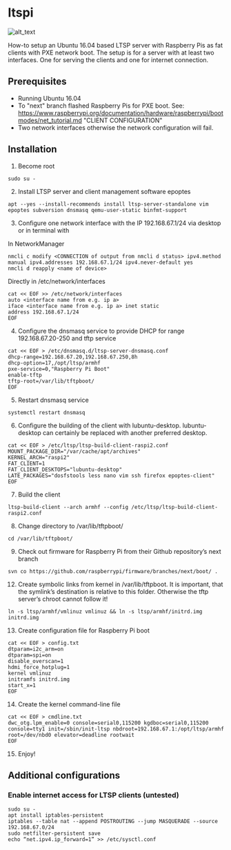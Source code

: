 # ltspi
![alt_text](https://github.com/linuxola/ltspi/raw/master/images/photo_2016-12-13_23-35-26.png "Raspberry Pis as fat clients in Kampala, Uganda")

How-to setup an Ubuntu 16.04 based LTSP server with Raspberry Pis as fat clients with PXE network boot. The setup is for a server with at least two interfaces. One for serving the clients and one for internet connection.
## Prerequisites
* Running Ubuntu 16.04
* To "next" branch flashed Raspberry Pis for PXE boot. See: https://www.raspberrypi.org/documentation/hardware/raspberrypi/bootmodes/net_tutorial.md "CLIENT CONFIGURATION"
* Two network interfaces otherwise the network configuration will fail.

## Installation
1. Become root
 
 ```
 sudo su -
 ```
 
2. Install LTSP server and client management software epoptes
 
 ```
apt --yes --install-recommends install ltsp-server-standalone vim epoptes subversion dnsmasq qemu-user-static binfmt-support
 ```
3. Configure one network interface with the IP 192.168.67.1/24 via desktop or in terminal with
 
 In NetworkManager
 
 ```
 nmcli c modify <CONNECTION of output from nmcli d status> ipv4.method manual ipv4.addresses 192.168.67.1/24 ipv4.never-default yes
 nmcli d reapply <name of device>
 ```
 
 Directly in /etc/network/interfaces
 
 ```
 cat << EOF >> /etc/network/interfaces
 auto <interface name from e.g. ip a>
 iface <interface name from e.g. ip a> inet static
 address 192.168.67.1/24
 EOF
 ```
 
 
4. Configure the dnsmasq service to provide DHCP for range 192.168.67.20-250 and tftp service
 
 ```
 cat << EOF > /etc/dnsmasq.d/ltsp-server-dnsmasq.conf
 dhcp-range=192.168.67.20,192.168.67.250,8h
 dhcp-option=17,/opt/ltsp/armhf
 pxe-service=0,"Raspberry Pi Boot"
 enable-tftp
 tftp-root=/var/lib/tftpboot/
 EOF
 ```
 
5. Restart dnsmasq service
 
 ```
 systemctl restart dnsmasq
 ```
 
6. Configure the building of the client with lubuntu-desktop. lubuntu-desktop can certainly be replaced with another preferred desktop.
 
 ```
 cat << EOF > /etc/ltsp/ltsp-build-client-raspi2.conf
 MOUNT_PACKAGE_DIR="/var/cache/apt/archives"
 KERNEL_ARCH="raspi2"
 FAT_CLIENT=1
 FAT_CLIENT_DESKTOPS="lubuntu-desktop"
 LATE_PACKAGES="dosfstools less nano vim ssh firefox epoptes-client"
 EOF
 ```
7. Build the client
 
 ```
 ltsp-build-client --arch armhf --config /etc/ltsp/ltsp-build-client-raspi2.conf
 ```
 
8. Change directory to /var/lib/tftpboot/
 
 ```
 cd /var/lib/tftpboot/
 ```
 
9. Check out firmware for Raspberry Pi from their Github repository’s next branch
 
 ```
 svn co https://github.com/raspberrypi/firmware/branches/next/boot/ .
 ```
 
12. Create symbolic links from kernel in /var/lib/tftpboot. It is important, that the symlink’s destination is relative to this  folder. Otherwise the tftp server’s chroot cannot follow it!

 ```
 ln -s ltsp/armhf/vmlinuz vmlinuz && ln -s ltsp/armhf/initrd.img initrd.img
 ```
 
13. Create configuration file for Raspberry Pi boot
 
 ```
 cat << EOF > config.txt
 dtparam=i2c_arm=on
 dtparam=spi=on
 disable_overscan=1
 hdmi_force_hotplug=1
 kernel vmlinuz
 initramfs initrd.img
 start_x=1
 EOF
 ```
 
14. Create the kernel command-line file
 
 ```
 cat << EOF > cmdline.txt
 dwc_otg.lpm_enable=0 console=serial0,115200 kgdboc=serial0,115200 console=tty1 init=/sbin/init-ltsp nbdroot=192.168.67.1:/opt/ltsp/armhf root=/dev/nbd0 elevator=deadline rootwait
 EOF
 ```
15. Enjoy!

## Additional configurations
### Enable internet access for LTSP clients (untested)
```
sudo su -
apt install iptables-persistent
iptables --table nat --append POSTROUTING --jump MASQUERADE --source 192.168.67.0/24
sudo netfilter-persistent save
echo “net.ipv4.ip_forward=1” >> /etc/sysctl.conf
```
